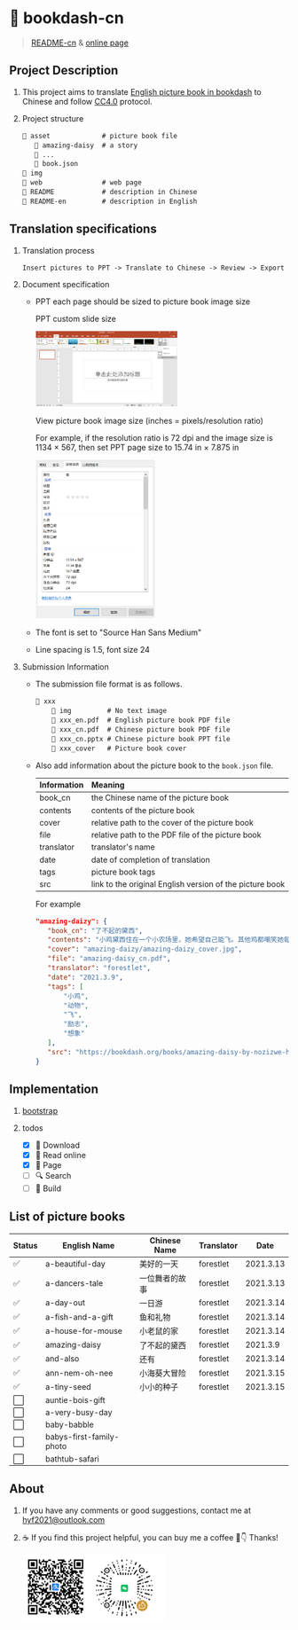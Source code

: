 # 🤲 bookdash-cn

> [README-cn](README.md) & [online page](#_)

## Project Description

1. This project aims to translate [English picture book in bookdash](https://bookdash.org/books/?languages=en) to Chinese and follow [CC4.0](https://creativecommons.org/licenses/by/4.0/) protocol.

2. Project structure

   ```txt
   📂 asset             # picture book file
      📂 amazing-daisy  # a story
      📂 ...
      📄 book.json
   📂 img
   📂 web               # web page
   📝 README            # description in Chinese
   📝 README-en         # description in English
   ```

## Translation specifications

1. Translation process

   ```txt
   Insert pictures to PPT -> Translate to Chinese -> Review -> Export PDF -> Publish
   ```

2. Document specification

   - PPT each page should be sized to picture book image size

     PPT custom slide size

      <img src="img/PPT-resize.png" alt="PPT Custom Slide Size" style="zoom: 25%;" />

     View picture book image size (inches = pixels/resolution ratio)

     For example, if the resolution ratio is 72 dpi and the image size is 1134 × 567, then set PPT page size to 15.74 in × 7.875 in

      <img src="img/picture-size.png" alt="book-size" style="zoom: 33%;" />

   - The font is set to "Source Han Sans Medium"

   - Line spacing is 1.5, font size 24

3. Submission Information

   - The submission file format is as follows.

     ```txt
     📂 xxx
         📂 img         # No text image
         📄 xxx_en.pdf  # English picture book PDF file
         📄 xxx_cn.pdf  # Chinese picture book PDF file
         📃 xxx_cn.pptx # Chinese picture book PPT file
         📄 xxx_cover   # Picture book cover
     ```

   - Also add information about the picture book to the `book.json` file.

     | Information | Meaning                                                  |
     | ----------- | -------------------------------------------------------- |
     | book_cn     | the Chinese name of the picture book                     |
     | contents    | contents of the picture book                             |
     | cover       | relative path to the cover of the picture book           |
     | file        | relative path to the PDF file of the picture book        |
     | translator  | translator's name                                        |
     | date        | date of completion of translation                        |
     | tags        | picture book tags                                        |
     | src         | link to the original English version of the picture book |

     For example

     ```json
     "amazing-daizy": {
        "book_cn": "了不起的黛西",
        "contents": "小鸡黛西住在一个小农场里，她希望自己能飞。其他鸡都嘲笑她每天的飞行练习。但有一天，惊人的事情发生了……",
        "cover": "amazing-daizy/amazing-daizy_cover.jpg",
        "file": "amazing-daisy_cn.pdf",
        "translator": "forestlet",
        "date": "2021.3.9",
        "tags": [
            "小鸡",
            "动物",
            "飞",
            "励志",
            "想象"
        ],
        "src": "https://bookdash.org/books/amazing-daisy-by-nozizwe-herero-siya-masuku-and-leona-ingram/"
     }
     ```

## Implementation

1. [bootstrap](https://getbootstrap.com/)

2. todos

   - [x] 💾 Download
   - [x] 🤲 Read online
   - [x] 📖 Page
   - [ ] 🔍 Search
   - [ ] 🚀 Build

## List of picture books

| Status | English Name             | Chinese Name   | Translator | Date      |
| ------ | ------------------------ | -------------- | ---------- | --------- |
| ✅     | a-beautiful-day          | 美好的一天     | forestlet  | 2021.3.13 |
| ✅     | a-dancers-tale           | 一位舞者的故事 | forestlet  | 2021.3.13 |
| ✅     | a-day-out                | 一日游         | forestlet  | 2021.3.14 |
| ✅     | a-fish-and-a-gift        | 鱼和礼物       | forestlet  | 2021.3.14 |
| ✅     | a-house-for-mouse        | 小老鼠的家     | forestlet  | 2021.3.14 |
| ✅     | amazing-daisy            | 了不起的黛西   | forestlet  | 2021.3.9  |
| ✅     | and-also                 | 还有           | forestlet  | 2021.3.14 |
| ✅     | ann-nem-oh-nee           | 小海葵大冒险   | forestlet  | 2021.3.15 |
| ✅     | a-tiny-seed              | 小小的种子     | forestlet  | 2021.3.15 |
| ⬜     | auntie-bois-gift         |                |            |           |
| ⬜     | a-very-busy-day          |                |            |           |
| ⬜     | baby-babble              |                |            |           |
| ⬜     | babys-first-family-photo |                |            |           |
| ⬜     | bathtub-safari           |                |            |           |

## About

1. If you have any comments or good suggestions, contact me at <hyf2021@outlook.com>

2. ☕ If you find this project helpful, you can buy me a coffee 🤗👇 Thanks!

   <img src="img/donate.jpg" alt="donate" style="zoom: 25%;" />

